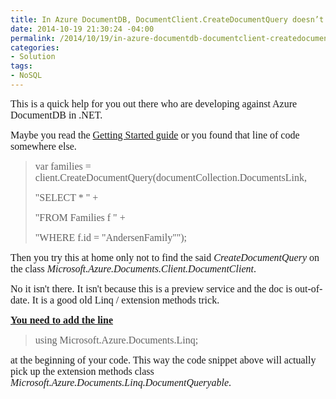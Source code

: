 ```yaml
---
title: In Azure DocumentDB, DocumentClient.CreateDocumentQuery doesn’t exists!
date: 2014-10-19 21:30:24 -04:00
permalink: /2014/10/19/in-azure-documentdb-documentclient-createdocumentquery-doesnt-exists/
categories:
- Solution
tags:
- NoSQL
---
```

<span style="font-family:Times New Roman;font-size:12pt;">This is a quick help for you out there who are developing against Azure DocumentDB in .NET.
</span>

<span style="font-family:Times New Roman;font-size:12pt;">Maybe you read the <a href="http://azure.microsoft.com/en-us/documentation/articles/documentdb-get-started/">Getting Started guide</a> or you found that line of code somewhere else.
</span>
<blockquote><span style="font-family:Times New Roman;font-size:12pt;">var families = client.CreateDocumentQuery(documentCollection.DocumentsLink,
</span>

<span style="font-family:Times New Roman;font-size:12pt;">"SELECT * " +
</span>

<span style="font-family:Times New Roman;font-size:12pt;">"FROM Families f " +
</span>

<span style="font-family:Times New Roman;font-size:12pt;">"WHERE f.id = \"AndersenFamily\"");
</span></blockquote>
<span style="font-family:Times New Roman;font-size:12pt;">Then you try this at home only not to find the said <em>CreateDocumentQuery</em> on the class <em>Microsoft.Azure.Documents.Client.DocumentClient</em>.
</span>

<span style="font-family:Times New Roman;font-size:12pt;">No it isn't there. It isn't because this is a preview service and the doc is out-of-date. It is a good old Linq / extension methods trick.
</span>

<span style="font-family:Times New Roman;font-size:12pt;text-decoration:underline;"><strong>You need to add the line
</strong></span>
<blockquote><span style="font-family:Times New Roman;font-size:12pt;">using Microsoft.Azure.Documents.Linq; </span></blockquote>
<span style="font-family:Times New Roman;font-size:12pt;">at the beginning of your code. This way the code snippet above will actually pick up the extension methods class <em>Microsoft.Azure.Documents.Linq.DocumentQueryable</em>.
</span>